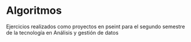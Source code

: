 # Algoritmos
Ejercicios realizados como proyectos en pseint para el segundo semestre de la tecnología en Análisis y gestión de datos
